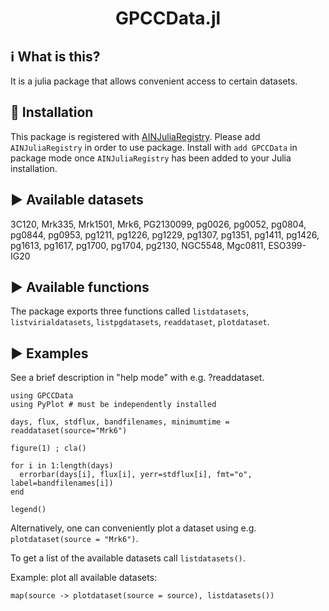<h1 align="center">GPCCData.jl</h1>

## ℹ What is this?

It is a julia package that allows convenient access to certain datasets.


## 💾 Installation 

This package is registered with [AINJuliaRegistry](https://github.com/HITS-AIN/AINJuliaRegistry).
Please add `AINJuliaRegistry` in order to use package.
Install with `add GPCCData` in package mode once `AINJuliaRegistry` has been added to your Julia installation.

## ▶ Available datasets

3C120, Mrk335, Mrk1501, Mrk6, PG2130099, pg0026, pg0052, pg0804, pg0844, pg0953, pg1211, pg1226, pg1229, pg1307, pg1351, pg1411, pg1426, pg1613, pg1617, pg1700, pg1704, pg2130, NGC5548, Mgc0811, ESO399-IG20

## ▶ Available functions

The package exports three functions called `listdatasets`, `listvirialdatasets`, `listpgdatasets`, `readdataset`, `plotdataset`.

## ▶ Examples

See a brief description in "help mode" with e.g. ?readdataset.

```
using GPCCData
using PyPlot # must be independently installed

days, flux, stdflux, bandfilenames, minimumtime = readdataset(source="Mrk6")

figure(1) ; cla()

for i in 1:length(days)
  errorbar(days[i], flux[i], yerr=stdflux[i], fmt="o", label=bandfilenames[i])
end

legend()
```

Alternatively, one can conveniently plot a dataset using e.g. `plotdataset(source = "Mrk6")`.

To get a  list of the available datasets call `listdatasets()`.

Example: plot all available datasets:
```
map(source -> plotdataset(source = source), listdatasets())
```

